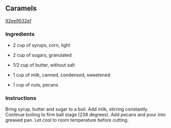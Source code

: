 ## Caramels

[92ee9532ef](https://recipeland.com/recipe/v/caramels-54777)

### Ingredients

 - 2 cup of syrups, corn, light

 - 2 cup of sugars, granulated

 - 1/2 cup of butter, without salt

 - 1 cup of milk, canned, condensed, sweetened

 - 1 cup of nuts, pecans

### Instructions

Bring syrup, butter and sugar to a boil. Add milk, stirring constantly. Continue boiling to firm ball stage (238 degrees). Add pecans and pour into greased pan. Let cool to room temperature before cutting.
